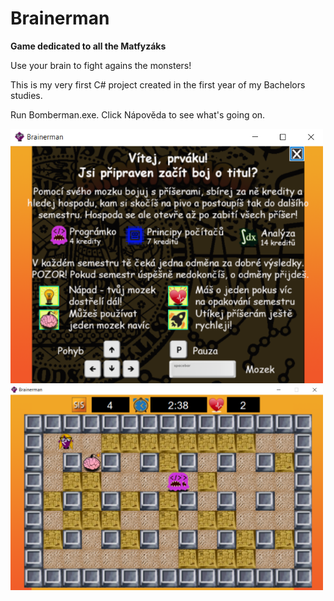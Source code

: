 # Brainerman
**Game dedicated to all the Matfyzáks**

Use your brain to fight agains the monsters!

This is my very first C# project created in the first year of my Bachelors studies.

Run Bomberman.exe. Click Nápověda to see what's going on.

<img src="Napoveda.PNG" width="500">

<img src="Game.PNG" width="500">
